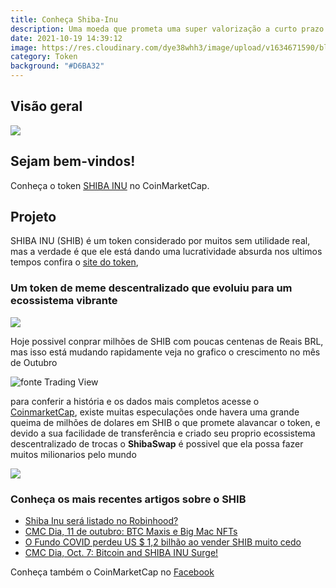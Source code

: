 ```yaml
---
title: Conheça Shiba-Inu
description: Uma moeda que prometa uma super valorização a curto prazo
date: 2021-10-19 14:39:12
image: https://res.cloudinary.com/dye38whh3/image/upload/v1634671590/blog-coinmarketcap/posts/srv1ck1xzzn087selwlm.png
category: Token
background: "#D6BA32"
---
```

## Visão geral


![](https://res.cloudinary.com/dye38whh3/image/upload/v1634671590/blog-coinmarketcap/posts/srv1ck1xzzn087selwlm.png)

## Sejam bem-vindos!

 Conheça o token [SHIBA INU](https://coinmarketcap.com/currencies/shiba-inu/) no CoinMarketCap.
 
 ## Projeto
  SHIBA INU (SHIB) é um token considerado por muitos sem utilidade real, mas a verdade é que ele está dando uma lucratividade absurda nos ultimos tempos confira o [site do token](https://shibatoken.com/index.html), 
  
  ### Um token de meme descentralizado que evoluiu para um ecossistema vibrante
 
 ![](https://res.cloudinary.com/dye38whh3/image/upload/v1634671685/blog-coinmarketcap/posts/ayj5kjnpwyc0beiofjfv.png)
  
  Hoje possivel conprar milhões de SHIB com poucas centenas de Reais BRL, mas isso está mudando rapidamente  veja no grafico o crescimento no mês de Outubro
  
  ![fonte Trading View](https://res.cloudinary.com/dye38whh3/image/upload/v1634672873/blog-coinmarketcap/posts/q0kkp8nmufgu6jliufye.png)
   
   para conferir a história e os dados mais completos acesse o [CoinmarketCap](https://coinmarketcap.com/currencies/shiba-inu/), existe muitas especulações onde havera uma grande queima de milhões de dolares em SHIB o que promete alavancar o token, e devido a sua facilidade de transferência e criado seu proprio ecossistema descentralizado de trocas o **ShibaSwap** é possivel que ela possa fazer muitos milionarios pelo mundo
   
   ![](https://res.cloudinary.com/dye38whh3/image/upload/v1634673752/blog-coinmarketcap/posts/rkpldzn1zdmlahz1eroe.jpg)
   
   ### Conheça os mais recentes artigos sobre o SHIB
   * [Shiba Inu será listado no Robinhood?](https://coinmarketcap.com/alexandria/article/will-shiba-inu-get-listed-on-robinhood)
   * [CMC Dia, 11 de outubro: BTC Maxis e Big Mac NFTs](https://coinmarketcap.com/alexandria/article/cmc-daily-oct-11-btc-maxis-and-big-mac-nfts)
   * [O Fundo COVID perdeu US $ 1,2 bilhão ao vender SHIB muito cedo](https://coinmarketcap.com/alexandria/article/covid-fund-lost-1-2b-by-selling-shib-too-early)
   * [CMC Dia, Oct. 7: Bitcoin and SHIBA INU Surge!](https://coinmarketcap.com/alexandria/article/cmc-daily-oct-7-bitcoin-and-shiba-inu-surge)
   
   Conheça também o CoinMarketCap no [Facebook](https://www.facebook.com/CoinMarketCap)
  